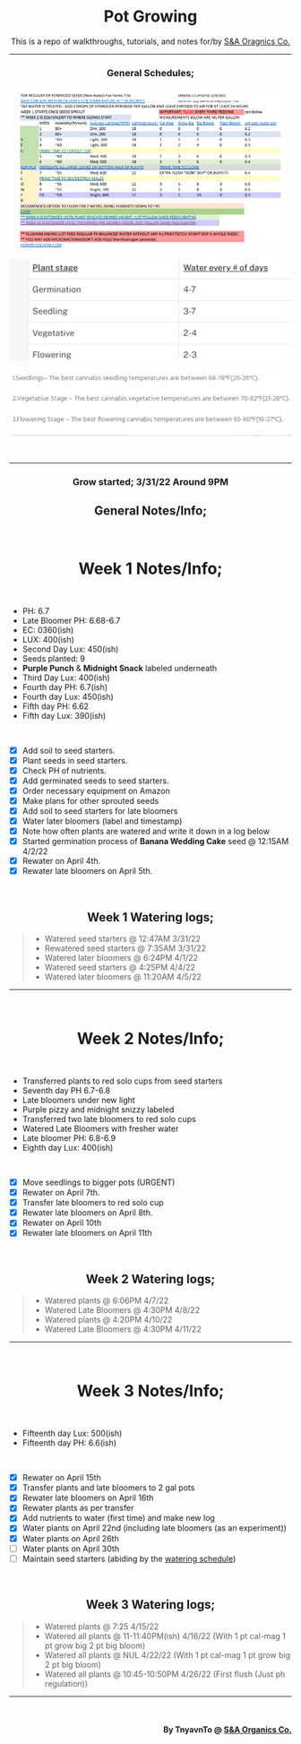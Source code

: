 <h1 align="center">Pot Growing</h1>
<p align="center">This is a repo of walkthroughs, tutorials, and notes for/by <a href="https://sna-organics.com" target="_blank">S&A Oragnics Co.</a></p>

___

<h3 align=center>General Schedules;</h3>

![previewPDF1](https://github.com/Svxy/Pot-Growing/blob/grow/assets/pdf_1.png?raw=true)

![WateringSchedule](https://github.com/Svxy/Pot-Growing/blob/grow/assets/watering.png?raw=true)

![Temp](https://github.com/Svxy/Pot-Growing/blob/grow/assets/temp.png?raw=true)

<br>

___

<h3 align=center>Grow started; 3/31/22 Around 9PM</h3>

<h2 align=center>General Notes/Info;</h2>

<br>

<h1 align="center">Week 1 Notes/Info;</h1>

<br>

- PH: 6.7
- Late Bloomer PH: 6.68-6.7
- EC: 0360(ish)
- LUX: 400(ish)
- Second Day Lux: 450(ish)
- Seeds planted: 9
- <b>Purple Punch</b> & <b>Midnight Snack</b> labeled underneath
- Third Day Lux: 400(ish)
- Fourth day PH: 6.7(ish)
- Fourth day Lux: 450(ish)
- Fifth day PH: 6.62
- Fifth day Lux: 390(ish)

<br>

 - [x] Add soil to seed starters.
 - [x] Plant seeds in seed starters.
 - [x] Check PH of nutrients.
 - [x] Add germinated seeds to seed starters.
 - [x] Order necessary equipment on Amazon
 - [x] Make plans for other sprouted seeds
 - [x] Add soil to seed starters for late bloomers
 - [x] Water later bloomers (label and timestamp)
 - [x] Note how often plants are watered and write it down in a log below
 - [x] Started germination process of <b>Banana Wedding Cake</b> seed @ 12:15AM 4/2/22
 - [x] Rewater on April 4th.
 - [x] Rewater late bloomers on April 5th.

<br>

<h2 align=center>Week 1 Watering logs;</h2>

> - Watered seed starters @ 12:47AM 3/31/22
> - Rewatered seed starters @ 7:35AM 3/31/22
> - Watered later bloomers @ 6:24PM 4/1/22
> - Watered seed starters @ 4:25PM 4/4/22
> - Watered later bloomers @ 11:20AM 4/5/22

___

<br>

<h1 align="center">Week 2 Notes/Info;</h1>

<br>

- Transferred plants to red solo cups from seed starters
- Seventh day PH 6.7-6.8
- Late bloomers under new light
- Purple pizzy and midnight snizzy labeled 
- Transferred two late bloomers to red solo cups
- Watered Late Bloomers with fresher water
- Late bloomer PH: 6.8-6.9
- Eighth day Lux: 400(ish)

<br>

 - [x] Move seedlings to bigger pots (URGENT)
 - [x] Rewater on April 7th.
 - [x] Transfer late bloomers to red solo cup
 - [x] Rewater late bloomers on April 8th.
 - [x] Rewater on April 10th
 - [x] Rewater late bloomers on April 11th

<br>

<h2 align=center>Week 2 Watering logs;</h2>

> - Watered plants @ 6:06PM 4/7/22
> - Watered Late Bloomers @ 4:30PM 4/8/22
> - Watered plants @ 4:20PM 4/10/22
> - Watered Late Bloomers @ 4:30PM 4/11/22

___

<br>

<h1 align="center">Week 3 Notes/Info;</h1>

<br>

- Fifteenth day Lux: 500(ish)
- Fifteenth day PH: 6.6(ish)

<br>

 - [x] Rewater on April 15th
 - [x] Transfer plants and late bloomers to 2 gal pots
 - [x] Rewater late bloomers on April 16th
 - [x] Rewater plants as per transfer 
 - [x] Add nutrients to water (first time) and make new log
 - [x] Water plants on April 22nd (including late bloomers (as an experiment))
 - [x] Water plants on April 26th
 - [ ] Water plants on April 30th
 - [ ] Maintain seed starters (abiding by the <a href="./WATERING.md">watering schedule</a>)

<br>

<h2 align=center>Week 3 Watering logs;</h2>

> - Watered plants @ 7:25 4/15/22
> - Watered all plants @ 11-11:40PM(ish) 4/16/22 (With 1 pt cal-mag 1 pt grow big 2 pt big bloom)
> - Watered all plants @ NUL 4/22/22 (With 1 pt cal-mag 1 pt grow big 2 pt big bloom)
> - Watered all plants @ 10:45-10:50PM 4/26/22 (First flush (Just ph regulation))

___

<br>


<h4 align="right">By TnyavnTo @ <a href="https://sna-organics.com">S&A Organics Co.</a></h4>

